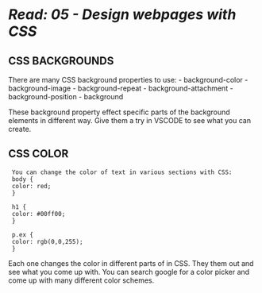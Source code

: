 # *Read: 05 - Design webpages with CSS*

## CSS BACKGROUNDS

There are many CSS background properties to use:
     - background-color
     - background-image
      - background-repeat
      - background-attachment
     - background-position
     - background

These background property effect specific parts of the background elements in different way.
Give them a try in VSCODE to see what you can create.

## CSS COLOR

     You can change the color of text in various sections with CSS:
     body {
     color: red;
     }

     h1 {
     color: #00ff00;
     }

     p.ex {
     color: rgb(0,0,255);
     } 

Each one changes the color in different parts of in CSS. 
They them out and see what you come up with.
You can search google for a color picker and come up with many different color schemes.


